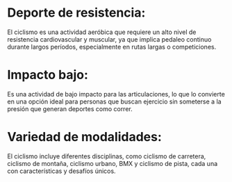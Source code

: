 # Deporte de resistencia: 
El ciclismo es una actividad aeróbica que requiere un alto nivel de resistencia cardiovascular y muscular, ya que implica pedaleo continuo durante largos períodos, especialmente en rutas largas o competiciones.

# Impacto bajo:
 Es una actividad de bajo impacto para las articulaciones, lo que lo convierte en una opción ideal para personas que buscan ejercicio sin someterse a la presión que generan deportes como correr.

 # Variedad de modalidades: 
 El ciclismo incluye diferentes disciplinas, como ciclismo de carretera, ciclismo de montaña, ciclismo urbano, BMX y ciclismo de pista, cada una con características y desafíos únicos.